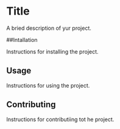 # Title

A bried description of yur project.

##Intallation

Instructions for installing the project.

## Usage

Instructions for using the project.

## Contributing 

Instructions for contributiing tot he project.